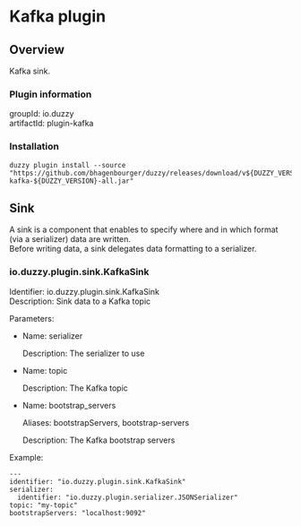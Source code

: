 # Kafka plugin

## Overview
Kafka sink.

### Plugin information
groupId: io.duzzy  
artifactId: plugin-kafka

### Installation
```
duzzy plugin install --source "https://github.com/bhagenbourger/duzzy/releases/download/v${DUZZY_VERSION}/plugin-kafka-${DUZZY_VERSION}-all.jar"
```

## Sink
A sink is a component that enables to specify where and in which format (via a serializer) data are written.  
Before writing data, a sink delegates data formatting to a serializer.

### io.duzzy.plugin.sink.KafkaSink
Identifier: io.duzzy.plugin.sink.KafkaSink  
Description: Sink data to a Kafka topic

Parameters:
- Name: serializer

  Description: The serializer to use
- Name: topic

  Description: The Kafka topic
- Name: bootstrap_servers

  Aliases: bootstrapServers, bootstrap-servers

  Description: The Kafka bootstrap servers

Example:
```
---
identifier: "io.duzzy.plugin.sink.KafkaSink"
serializer:
  identifier: "io.duzzy.plugin.serializer.JSONSerializer"
topic: "my-topic"
bootstrapServers: "localhost:9092"
```